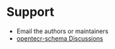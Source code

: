 # Support

* Email the authors or maintainers
* [opentecr-schema Discussions](https://github.com/rgiessman/opentecr-schema/discussions)
